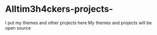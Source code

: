 Alltim3h4ckers-projects-
========================

I put my themes and other projects here 
 My themes and projects will be open source 
